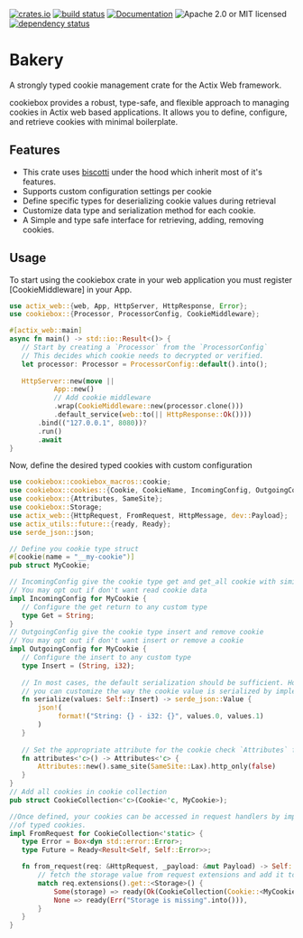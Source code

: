 
[![crates.io](https://img.shields.io/crates/v/bakery?label=latest)](https://crates.io/crates/bakery)
[![build status](https://github.com/Msalah73/bakery/actions/workflows/c.yml/badge.svg?branch=master)](https://github.com/Msalah73/bakery/actions/workflows/ci.yml/)
[![Documentation](https://docs.rs/bakery/badge.svg?version=latest)](https://docs.rs/bakery/latest)
![Apache 2.0 or MIT licensed](https://img.shields.io/crates/l/<crate>)
[![dependency status](https://deps.rs/repo/github/Msalah73/bakery/status.svg)](https://deps.rs/repo/github/Msalah73/bakery)

# Bakery

<!-- cargo-rdme start -->

A strongly typed cookie management crate for the Actix Web framework.

cookiebox provides a robust, type-safe, and flexible approach to managing cookies in Actix web based applications.
It allows you to define, configure, and retrieve cookies with minimal boilerplate.

## Features
- This crate uses [biscotti](https://docs.rs/biscotti/latest/biscotti/) under the hood which inherit most of it's features.
- Supports custom configuration settings per cookie
- Define specific types for deserializing cookie values during retrieval
- Customize data type and serialization method for each cookie.
- A Simple and type safe interface for retrieving, adding, removing cookies.

## Usage
To start using the cookiebox crate in your web application you must register [CookieMiddleware] in your App.
```rust
use actix_web::{web, App, HttpServer, HttpResponse, Error};
use cookiebox::{Processor, ProcessorConfig, CookieMiddleware};

#[actix_web::main]
async fn main() -> std::io::Result<()> {
   // Start by creating a `Processor` from the `ProcessorConfig`
   // This decides which cookie needs to decrypted or verified.
   let processor: Processor = ProcessorConfig::default().into();
  
   HttpServer::new(move ||
           App::new()
           // Add cookie middleware
           .wrap(CookieMiddleware::new(processor.clone()))
           .default_service(web::to(|| HttpResponse::Ok())))
       .bind(("127.0.0.1", 8080))?
       .run()
       .await
}
```
Now, define the desired typed cookies with custom configuration
```rust
use cookiebox::cookiebox_macros::cookie;
use cookiebox::cookies::{Cookie, CookieName, IncomingConfig, OutgoingConfig};
use cookiebox::{Attributes, SameSite};
use cookiebox::Storage;
use actix_web::{HttpRequest, FromRequest, HttpMessage, dev::Payload};
use actix_utils::future::{ready, Ready}; 
use serde_json::json;

// Define you cookie type struct
#[cookie(name = "__my-cookie")]
pub struct MyCookie;

// IncomingConfig give the cookie type get and get_all cookie with similar name
// You may opt out if don't want read cookie data
impl IncomingConfig for MyCookie {
   // Configure the get return to any custom type
   type Get = String;
}
// OutgoingConfig give the cookie type insert and remove cookie
// You may opt out if don't want insert or remove a cookie
impl OutgoingConfig for MyCookie {
   // Configure the insert to any custom type
   type Insert = (String, i32);
   
   // In most cases, the default serialization should be sufficient. However, if needed,
   // you can customize the way the cookie value is serialized by implementing this method.
   fn serialize(values: Self::Insert) -> serde_json::Value {
       json!(
            format!("String: {} - i32: {}", values.0, values.1)
       )
   }
   
   // Set the appropriate attribute for the cookie check `Attributes` for more details
   fn attributes<'c>() -> Attributes<'c> {
       Attributes::new().same_site(SameSite::Lax).http_only(false)
   }
}
// Add all cookies in cookie collection
pub struct CookieCollection<'c>(Cookie<'c, MyCookie>);

//Once defined, your cookies can be accessed in request handlers by implementing `FromRequest` for a collection
//of typed cookies.
impl FromRequest for CookieCollection<'static> {
   type Error = Box<dyn std::error::Error>;
   type Future = Ready<Result<Self, Self::Error>>;

   fn from_request(req: &HttpRequest, _payload: &mut Payload) -> Self::Future {
       // fetch the storage value from request extensions and add it to all your cookies
       match req.extensions().get::<Storage>() {
           Some(storage) => ready(Ok(CookieCollection(Cookie::<MyCookie>::new(&storage)))),
           None => ready(Err("Storage is missing".into())),
       }
   }
}
```

<!-- cargo-rdme end -->
